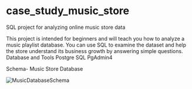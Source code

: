 # case_study_music_store
SQL project for analyzing online music store data

This project is intended for beginners and will teach you how to analyze a music playlist database. You can use SQL to examine the dataset and help the store understand its business growth by answering simple questions.
Database and Tools
Postgre SQL
PgAdmin4


Schema- Music Store Database

![MusicDatabaseSchema](https://github.com/Supriya540/case_study_music_store/assets/133807519/6424dd2e-5ee4-4cb8-b2a5-8e36fa77a873)
